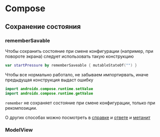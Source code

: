# Compose

## Сохранение состояния

### rememberSavable

Чтобы сохранить состояние при смене конфигурации (например, при повороте экрана) следует использовать такую конструкцию

```kotlin
var startPressure by rememberSaveable { mutableStateOf("") }
```

Чтобы все нормально работало, не забываем импортирвать, иначе предыдущая конструкция выдаст ошибку

```kotlin
import androidx.compose.runtime.setValue
import androidx.compose.runtime.getValue
```

`remember` не сохраняет состояние при смене конфигурации, только при рекомпозиции.

О других способах можно посмотреть в [справке](https://developer.android.com/jetpack/compose/state) и [ответе](https://stackoverflow.com/a/66178263/11596781) и [метанит](https://metanit.com/kotlin/jetpack/5.2.php)

### ModelView

